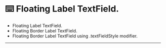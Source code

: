 ⌨️ Floating Label TextField.
========

- Floating Label TextField.
- Floating Border Label TextField.
- Floating Border Label TextField using .textFieldStyle modifier.

--------
